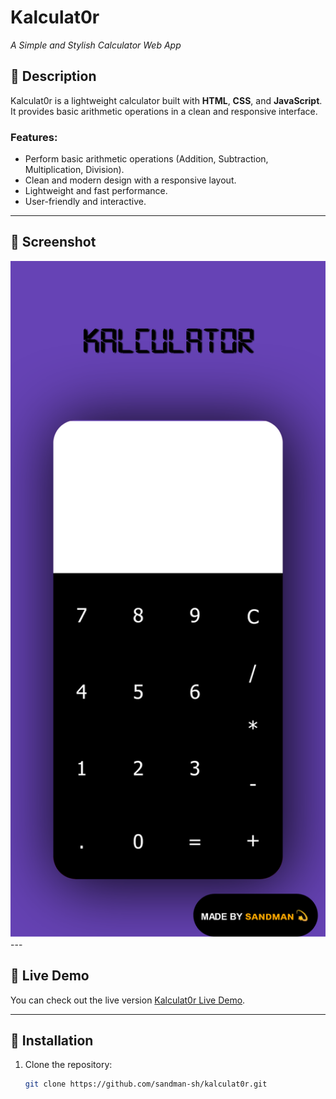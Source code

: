 # Kalculat0r
_A Simple and Stylish Calculator Web App_

## 🌟 Description
Kalculat0r is a lightweight calculator built with **HTML**, **CSS**, and **JavaScript**.  
It provides basic arithmetic operations in a clean and responsive interface.

### Features:
- Perform basic arithmetic operations (Addition, Subtraction, Multiplication, Division).
- Clean and modern design with a responsive layout.
- Lightweight and fast performance.
- User-friendly and interactive.

---

## 📸 Screenshot

<img src="./screenshot/screenshot.png" alt="Kalculat0r Screenshot" width="600"/>
---

## 🚀 Live Demo
You can check out the live version [Kalculat0r Live Demo](https://kalculat0r.netlify.app/).

---

## 📂 Installation
1. Clone the repository:
   ```bash
   git clone https://github.com/sandman-sh/kalculat0r.git
